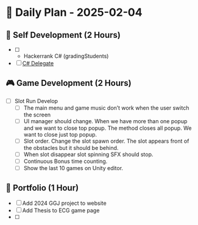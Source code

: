 
# 📅 Daily Plan - 2025-02-04

## 🚀 Self Development (2 Hours)
- [ ] - Hackerrank C# (gradingStudents)
- [ ] [C# Delegate](https://medium.com/@sefajobs/c-delegate-nedir-nasıl-uygulanır-690a2378fcc1)

## 🎮 Game Development (2 Hours)
- [ ] Slot Run Develop
  - [ ] The main menu and game music don’t work when the user switch the screen
  - [ ] UI manager should change. When we have more than one popup and we want to close top popup. The method closes all popup. We want to close just top popup.
  - [ ] Slot order. Change the slot spawn order. The slot appears front of the obstacles but it should be behind.
  - [ ] When slot disappear slot spinning  SFX should stop.
  - [ ] Continuous Bonus time counting.
  - [ ] Show the last 10 games on Unity editor.

## 💼 Portfolio (1 Hour)
- [ ] Add 2024 GGJ project to website 
- [ ] Add Thesis to ECG game page
- [ ] 
